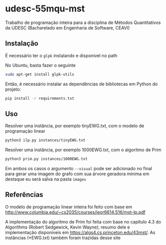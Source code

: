 # udesc-55mqu-mst
Trabalho de programação inteira para a disciplina de Métodos Quantitativos da UDESC (Bacharelado em Engenharia de Software, CEAVI)

## Instalação

É necessário ter o `glpk` instalando e disponível no path

No Ubuntu, basta fazer o seguinte

```bash
sudo apt-get install glpk-utils
```

Então, é necessário instalar as dependências de bibliotecas em Python do projeto:

```bash
pip install -r requirements.txt
```

## Uso

Resolver uma instância, por exemplo tinyEWG.txt, com o modelo de programação linear
```bash
python3 ilp.py instances/tinyEWG.txt
```

Resolver uma instância, por exemplo 1000EWG.txt, com o algoritmo de Prim
```bash
python3 prim.py instances/1000EWG.txt
```

Em ambos os casos o argumento `--visual` pode ser adicionado no final para gerar uma imagem do grafo com sua árvore geradora mínima em destaque eu será salva na pasta `images`

## Referências

O modelo de programação linear inteira foi feito com base em http://www.columbia.edu/~cs2035/courses/ieor6614.S16/mst-lp.pdf

A implementação do algoritmo de Prim foi feita com base no capítulo 4.3 do Algorithms (Robert Sedgewick, Kevin Wayne); resumo dele e implementação disponíveis em https://algs4.cs.princeton.edu/43mst/. As instâncias (\*EWG.txt) também foram trazidas desse site
